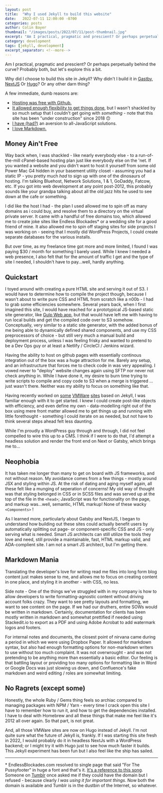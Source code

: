```yaml
---
layout: post
title:  "Why I used Jekyll to build this website"
date:   2022-07-11 12:00:00 -0700
categories: posts
author: Colin Bayer
thumbnail: "/images/posts/2022/07/11/post-thumbnail.jpg"
excerpt: "Am I practical, pragmatic and prescient? Or perhaps perpetually behind the curve? Yes. Some thoughts on Jekyll and what I might do different next time."
category: development
tags: [jekyll, development]
excerpt_separator: <!--more-->
---
```


Am I practical, pragmatic and prescient? Or perhaps perpetually behind the curve? Probably both, but let's explore this a bit.

<!--more-->

Why did I choose to build this site in Jekyll? Why didn't I build it in [Gastby](https://www.gatsbyjs.com/), [NextJS](https://nextjs.org/) Or [Hugo](https://gohugo.io/)?  Or any other darn thing?


A few immediate, dumb reasons are:

* <a href="#hosting-was-free-with-github">Hosting was free with Github.</a>
* <a href="#quickstart">It allowed enough flexibility to get things done</a>, but I wasn't shackled by so much setup that I couldn't get going with *something* - note that this site has been "under construction" since 2018 🙃
* <a href="#neophobia">I have (had?)</a> an aversion to all-JavaScript solutions.
* <a href="#markdown-mania">I love Markdown.</a>

## Money Ain't Free

Way back when, I was shackled - like nearly everybody else - to a run-of-the-mill cPanel-based hosting plan just like everybody else on the 'net.  If you wanted a website and you didn't want to host it yourself from some old Power Mac G4 hidden in your basement utility closet - assuming you had a static IP - you pretty much *had* to sign up with one of the dinosaurs of hosting. I'm talking Bluehost, Network Solutions, 1 & 1, GoDaddy, Fatcow, etc.  If you got into web development at any point post-2012, this probably sounds like your grandpa talking about all the old jazz hits he used to see down at the cafe or something. 

I did like the host I had - the plan I used allowed me to spin off as many domains as i could buy, and resolve them to a directory on the virtual private server.  It came with a handful of free domains too, which allowed me to create joke sites like Endless Blockades* or a wedding site for a good friend of mine. It also allowed me to spin off staging sites for side projects I was working on - seeing that I mostly did WordPress Projects, I could create separate databases for the various installs.

But over time, as my freelance time got more and more limited, I found I was paying $30 / month for something I barely used. While I knew I needed a web presence, I also felt that for the amount of traffic I get and the type of site I needed, I shouldn't have to pay...well, hardly anything.

## Quickstart

I toyed around with creating a pure HTML site and serving it out of S3. I would have to determine how to compile the project though, because I wasn't about to write pure CSS and HTML from scratch like a n00b - I had to grab some efficiencies somewhere.  Several years back, when I first imagined this site, I would have reached for a prototypical JS-based static site generator, like [Gulp Web app](https://github.com/yeoman/generator-webapp), but that would have left me with having to run local builds and get the compiled code over to S3 somehow.  Conceptually, very similar to a static site generator, with the added bonus of me being able to dynamically defined shared components, and use my CSS preprocessors of choice - but still very much a manual build and deployment process, unless I was feeling frisky and wanted to pretend to be a Dev Ops guy or at least a Netlify / CircleCI / Jenkins wizard.

Having the ability to host on github pages with essentially continous integration out of the box was a huge attraction for me. Barely any setup, and an infrastructure that forces me to check code in was very appealing. I vowed never to "deploy" website changes again using SFTP nor never not check anything in.  While I have done it, my desire to burn time trying to write scripts to compile and copy code to S3 when a merge is triggered ... just wasn't there. Neither was my ability to focus on something like that.

Having recently worked on [some](https://velero.io/) [VMWare](https://projectconcord.io/) [sites](https://antrea.io/) based on Jekyll, I was familiar enough with it to get started.  I knew I could create post-like objects with efficiency, and even define my own - data-modelling right out of the box using mere front matter allowed me to get things up and running with little forethought - something I could iterate on as needed, but not have to think several steps ahead felt less daunting.

While I'm proudly a WordPress guy through and through, I did not feel compelled to wire this up to a CMS.  I think if I were to do that, I'd attempt a headless solution and render the front end on Next or Gatsby, which brings me to...

## Neophobia

It has taken me longer than many to get on board with JS frameworks, and not without reason. My avoidance comes from a few things -  mostly around JSX and styling within JS. At the risk of dating and aging myself again, all these felt like a munging of seperation of concerns! My old way of thought was that styling belonged in CSS or in SCSS files and was served up at the top of the file in the `<head>`; JavaScript was for functionality on the page, and markup was...well, semantic, HTML markup! None of these wacky `<Components>` !

As I learned more, particularly about Gatsby and NextJS, I began to understand how building out these sites could actually benefit users by automatically splitting out page- or component-specific CSS and JS - only serving what is needed.  Smart JS architects can still utilize the tools they love and need, still provide a maintainable, fast, HTML markup valid, and ADA-complient site. I am not a smart JS architect, but I'm getting there.


## Markdown Mania

Translating the developer's love for writing read me files into long form blog content just makes sense to me, and allows me to focus on creating content in one place, and styling it in another - with CSS, no less.

Side note - One of the things we've struggled with in my company is how to allow developers to write formatting-agnostic content without driving account folks crazy.  They want to see pretty layouts and formatting, we want to see content on the page.  If we had our druthers, entire SOWs would be written in markdown. Certainly, documentation for clients has been mostly written in markdown and somewhat prettified if needed using Stackedit.io to export as a PDF and using Adobe Acrobat to add watermark logos and footers. 

For internal notes and documents, the closest point of nirvana came during a period in which we were using Dropbox Paper. It allowed for markdown syntax, but also had enough formatting options for non-markdown writers to use without too much complaint.  It was not overwrought - and was not pretending to be anything more than essentially a basic editor.  Our feeling is that battling layout or providing too many options for formatting like in Word or Google Docs was just slowing us down, and Confluence's fake markdown and weird editing / roles are somewhat limiting.


## No Ragrets (except some)

Honestly, the whole Ruby / Gems thing feels so archiac compared to managing packages with NPM / Yarn - every time I crack open this site I have to remember how to run it, and how to get the dependencies installed. I have to deal with Homebrew and all these things that make me feel like it's 2012 all over again. So that part, is not great.

And, all those VMWare sites are now on Hugo instead of Jekyll. I'm not quite sure what the future of Jekyll is, frankly. If I was starting this site fresh in 2022, I would probably do it in headless NextJs with a WordPress backend; or I might try it with Hugo just to see how much faster it builds.  This Jekyll experiment has been fun but I also feel like the ship has sailed.

---
\* EndlessBlockades.com resolved to single page that said "For The Pussyfooter" in huge a font and that's it. [It's a reference to this song](https://www.youtube.com/watch?v=IztmJRegmCQ). Someone on [Tumblr](https://endlessblockades.tumblr.com/) once asked me if they could have the domain but I refused - because clearly *I was using it for important things*. Now both the domain is available and Tumblr is in the dustbin of the Internet, so whatever.
